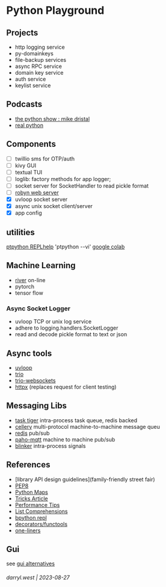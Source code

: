 # Python Playground


## Projects

* http logging service
* py-domainkeys
* file-backup services
* async RPC service
* domain key service
* auth service
* keylist service

## Podcasts

* [the python show : mike dristal](https://podcasts.apple.com/us/podcast/the-python-show/id1691189730)
* [real python](https://podcasts.apple.com/us/podcast/the-real-python-podcast/id1501905538)

## Components

* [ ] twillio sms for OTP/auth
* [ ] kivy GUI
* [ ] textual TUI
* [ ] loglib: factory methods for app logger; 
* [ ] socket server for SocketHandler to read pickle format
* [ ] [robyn web server](https://github.com/sparckles/robyn)
* [x] uvloop socket server
* [x] async unix socket client/server
* [x] app config 

## utilities

[ptpython REPLhelp](https://towardsdatascience.com/ptpython-a-better-python-repl-6e21df1eb648) 'ptpython --vi'
[google colab](https://colab.research.google.com/)

## Machine Learning

* [river](https://pypi.org/project/river/) on-line
* pytorch
* tensor flow

### Async Socket Logger

* uvloop TCP or unix log service
* adhere to logging.handlers.SocketLogger
* read and decode pickle format to text or json

## Async tools

* [uvloop](https://github.com/MagicStack/uvloop)
* [trio](https://trio.readthedocs.io/en/stable/index.html)
* [trio-websockets](https://github.com/python-trio/trio-websocket)
* [httpx](https://www.python-httpx.org/) (replaces request for client testing)

## Messaging Libs

* [task tiger](https://pypi.org/project/tasktiger/) intra-process task queue, redis backed
* [cellery](https://docs.celeryq.dev/en/stable/getting-started/introduction.html) multi-protocol machine-to-machine message queu
* [redis](https://blinker.readthedocs.io/en/stable/#blinker.base.Signal.connect_via) pub/sub
* [paho-mqtt](https://pypi.org/project/paho-mqtt/) machine to machine pub/sub
* [blinker](https://blinker.readthedocs.io/en/stable/#blinker.base.Signal.connect_via) intra-process signals

## References

* [library API design guidelines](family-friendly street fair)
* [PEP8](https://peps.python.org/pep-0008/)
* [Python Maps](https://www.geeksforgeeks.org/python-map-function/)
* [Tricks Article](https://towardsdatascience.com/5-python-tricks-that-distinguish-senior-developers-from-juniors-826d57ab3940)
* [Performance Tips](https://wiki.python.org/moin/PythonSpeed/PerformanceTips)
* [List Comprehensions](https://realpython.com/list-comprehension-python/)
* [bpython repl](https://docs.bpython-interpreter.org/en/latest/)
* [decorators/functools](https://towardsdatascience.com/python-decorators-for-data-science-6913f717669a)
* [one-liners](https://medium.com/@chenyumei8866/20-extremely-useful-single-line-python-codes-bc553ea4832a)
 
## Gui

see [gui alternatives](docs/gui-alternatives)

###### darryl.west | 2023-08-27

